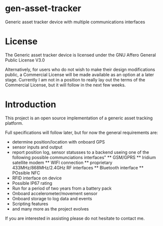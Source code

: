 # gen-asset-tracker
Generic asset tracker device with multiple communications interfaces

# License
The Generic asset tracker device is licensed under the GNU Affero General Public License V3.0

Alternatively, for users who do not wish to make their design modifications public, a Commercial License will be made available as an option at a later stage. Currently I am not in a position to really lay out the terms of the Commercial License, but it will follow in the next few weeks.

# Introduction
This project is an open source implementation of a generic asset tracking platform.

Full specifications will follow later, but for now the general requirements are:
* determine position/location with onboard GPS
* sensor inputs and output
* report position log, sensor statusses to a backend useing one of the following possible communciations interfaces"
** GSM/GPRS
** Iridium satellite modem
** WIFI connection
** proprietary 433MHz/868MHz/2.4GHz RF interfaces
** Bluetooth interface
** POssible NFC
* RFID interface on device
* Possible IP67 rating
* Run for a period of two years from a battery pack
* Onboard accelerometer/movement sensor
* Onboard storage to log data and events
* Scripting features
* and many more as the project evolves

If you are interested in assisting please do not hesitate to contact me.

